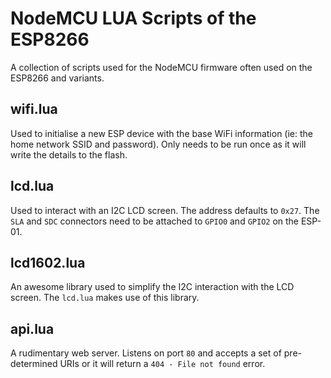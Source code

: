 # NodeMCU LUA Scripts of the ESP8266

A collection of scripts used for the NodeMCU firmware often used on the ESP8266 and variants.

## wifi.lua

Used to initialise a new ESP device with the base WiFi information (ie: the home network SSID and password).  Only needs to be run once as it will write the details to the flash.

## lcd.lua

Used to interact with an I2C LCD screen.  The address defaults to `0x27`.  The `SLA` and `SDC` connectors need to be attached to `GPIO0` and `GPIO2` on the ESP-01.

## lcd1602.lua

An awesome library used to simplify the I2C interaction with the LCD screen.  The `lcd.lua` makes use of this library.

## api.lua

A rudimentary web server.  Listens on port `80` and accepts a set of pre-determined URIs or it will return a `404 - File not found` error.
